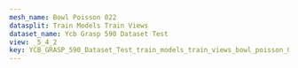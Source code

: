 ```yaml
---
mesh_name: Bowl Poisson 022
datasplit: Train Models Train Views
dataset_name: Ycb Grasp 590 Dataset Test
view: _5_4_2
key: YCB_GRASP_590_Dataset_Test_train_models_train_views_bowl_poisson_022__5_4_2
---
```

